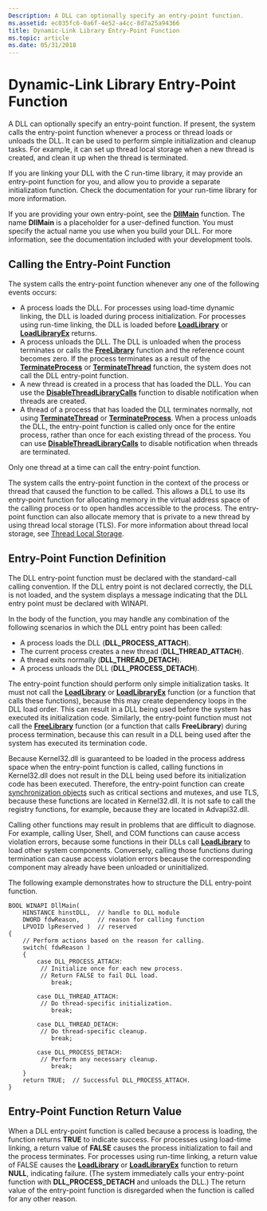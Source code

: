 ```yaml
---
Description: A DLL can optionally specify an entry-point function.
ms.assetid: ec035fc6-0a6f-4e52-a4cc-8d7a25a94366
title: Dynamic-Link Library Entry-Point Function
ms.topic: article
ms.date: 05/31/2018
---
```


# Dynamic-Link Library Entry-Point Function

A DLL can optionally specify an entry-point function. If present, the system calls the entry-point function whenever a process or thread loads or unloads the DLL. It can be used to perform simple initialization and cleanup tasks. For example, it can set up thread local storage when a new thread is created, and clean it up when the thread is terminated.

If you are linking your DLL with the C run-time library, it may provide an entry-point function for you, and allow you to provide a separate initialization function. Check the documentation for your run-time library for more information.

If you are providing your own entry-point, see the [**DllMain**](dllmain.md) function. The name **DllMain** is a placeholder for a user-defined function. You must specify the actual name you use when you build your DLL. For more information, see the documentation included with your development tools.

## Calling the Entry-Point Function

The system calls the entry-point function whenever any one of the following events occurs:

-   A process loads the DLL. For processes using load-time dynamic linking, the DLL is loaded during process initialization. For processes using run-time linking, the DLL is loaded before [**LoadLibrary**](/windows/win32/api/libloaderapi/nf-libloaderapi-loadlibrarya) or [**LoadLibraryEx**](/windows/desktop/api/LibLoaderAPI/nf-libloaderapi-loadlibraryexa) returns.
-   A process unloads the DLL. The DLL is unloaded when the process terminates or calls the [**FreeLibrary**](/windows/win32/api/libloaderapi/nf-libloaderapi-freelibrary) function and the reference count becomes zero. If the process terminates as a result of the [**TerminateProcess**](/windows/desktop/api/processthreadsapi/nf-processthreadsapi-terminateprocess) or [**TerminateThread**](/windows/desktop/api/processthreadsapi/nf-processthreadsapi-terminatethread) function, the system does not call the DLL entry-point function.
-   A new thread is created in a process that has loaded the DLL. You can use the [**DisableThreadLibraryCalls**](/windows/win32/api/libloaderapi/nf-libloaderapi-disablethreadlibrarycalls) function to disable notification when threads are created.
-   A thread of a process that has loaded the DLL terminates normally, not using [**TerminateThread**](/windows/desktop/api/processthreadsapi/nf-processthreadsapi-terminatethread) or [**TerminateProcess**](/windows/desktop/api/processthreadsapi/nf-processthreadsapi-terminateprocess). When a process unloads the DLL, the entry-point function is called only once for the entire process, rather than once for each existing thread of the process. You can use [**DisableThreadLibraryCalls**](/windows/win32/api/libloaderapi/nf-libloaderapi-disablethreadlibrarycalls) to disable notification when threads are terminated.

Only one thread at a time can call the entry-point function.

The system calls the entry-point function in the context of the process or thread that caused the function to be called. This allows a DLL to use its entry-point function for allocating memory in the virtual address space of the calling process or to open handles accessible to the process. The entry-point function can also allocate memory that is private to a new thread by using thread local storage (TLS). For more information about thread local storage, see [Thread Local Storage](/windows/desktop/ProcThread/thread-local-storage).

## Entry-Point Function Definition

The DLL entry-point function must be declared with the standard-call calling convention. If the DLL entry point is not declared correctly, the DLL is not loaded, and the system displays a message indicating that the DLL entry point must be declared with WINAPI.

In the body of the function, you may handle any combination of the following scenarios in which the DLL entry point has been called:

-   A process loads the DLL (**DLL\_PROCESS\_ATTACH**).
-   The current process creates a new thread (**DLL\_THREAD\_ATTACH**).
-   A thread exits normally (**DLL\_THREAD\_DETACH**).
-   A process unloads the DLL (**DLL\_PROCESS\_DETACH**).

The entry-point function should perform only simple initialization tasks. It must not call the [**LoadLibrary**](/windows/win32/api/libloaderapi/nf-libloaderapi-loadlibrarya) or [**LoadLibraryEx**](/windows/desktop/api/LibLoaderAPI/nf-libloaderapi-loadlibraryexa) function (or a function that calls these functions), because this may create dependency loops in the DLL load order. This can result in a DLL being used before the system has executed its initialization code. Similarly, the entry-point function must not call the [**FreeLibrary**](/windows/win32/api/libloaderapi/nf-libloaderapi-freelibrary) function (or a function that calls **FreeLibrary**) during process termination, because this can result in a DLL being used after the system has executed its termination code.

Because Kernel32.dll is guaranteed to be loaded in the process address space when the entry-point function is called, calling functions in Kernel32.dll does not result in the DLL being used before its initialization code has been executed. Therefore, the entry-point function can create [synchronization objects](/windows/desktop/Sync/synchronization-objects) such as critical sections and mutexes, and use TLS, because these functions are located in Kernel32.dll. It is not safe to call the registry functions, for example, because they are located in Advapi32.dll.

Calling other functions may result in problems that are difficult to diagnose. For example, calling User, Shell, and COM functions can cause access violation errors, because some functions in their DLLs call [**LoadLibrary**](/windows/win32/api/libloaderapi/nf-libloaderapi-loadlibrarya) to load other system components. Conversely, calling those functions during termination can cause access violation errors because the corresponding component may already have been unloaded or uninitialized.

The following example demonstrates how to structure the DLL entry-point function.

``` syntax
BOOL WINAPI DllMain(
    HINSTANCE hinstDLL,  // handle to DLL module
    DWORD fdwReason,     // reason for calling function
    LPVOID lpReserved )  // reserved
{
    // Perform actions based on the reason for calling.
    switch( fdwReason ) 
    { 
        case DLL_PROCESS_ATTACH:
         // Initialize once for each new process.
         // Return FALSE to fail DLL load.
            break;

        case DLL_THREAD_ATTACH:
         // Do thread-specific initialization.
            break;

        case DLL_THREAD_DETACH:
         // Do thread-specific cleanup.
            break;

        case DLL_PROCESS_DETACH:
         // Perform any necessary cleanup.
            break;
    }
    return TRUE;  // Successful DLL_PROCESS_ATTACH.
}
```

## Entry-Point Function Return Value

When a DLL entry-point function is called because a process is loading, the function returns **TRUE** to indicate success. For processes using load-time linking, a return value of **FALSE** causes the process initialization to fail and the process terminates. For processes using run-time linking, a return value of FALSE causes the [**LoadLibrary**](/windows/win32/api/libloaderapi/nf-libloaderapi-loadlibrarya) or [**LoadLibraryEx**](/windows/desktop/api/LibLoaderAPI/nf-libloaderapi-loadlibraryexa) function to return **NULL**, indicating failure. (The system immediately calls your entry-point function with **DLL\_PROCESS\_DETACH** and unloads the DLL.) The return value of the entry-point function is disregarded when the function is called for any other reason.

 

 
